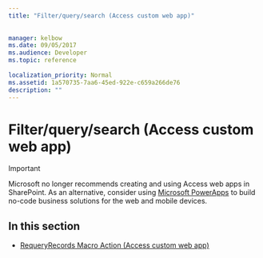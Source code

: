 ```yaml
---
title: "Filter/query/search (Access custom web app)"
 
 
manager: kelbow
ms.date: 09/05/2017
ms.audience: Developer
ms.topic: reference
  
localization_priority: Normal
ms.assetid: 1a570735-7aa6-45ed-922e-c659a266de76
description: ""
---
```


# Filter/query/search (Access custom web app)

> [!IMPORTANT]
> Microsoft no longer recommends creating and using Access web apps in SharePoint. As an alternative, consider using [Microsoft PowerApps](https://powerapps.microsoft.com/en-us/) to build no-code business solutions for the web and mobile devices. 
  
## In this section

- [RequeryRecords Macro Action (Access custom web app)](requeryrecords-macro-action-access-custom-web-app.md)
    

